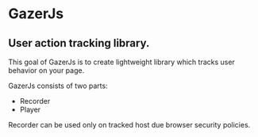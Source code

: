 # GazerJs
## User action tracking library.
This goal of GazerJs is to create lightweight library which tracks user behavior on your page.

GazerJs consists of two parts:
* Recorder
* Player

Recorder can be used only on tracked host due browser security policies.